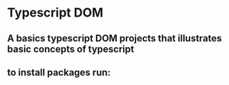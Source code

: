 # Typescript DOM

## A basics typescript DOM projects that illustrates basic concepts of typescript

## to install packages run:
